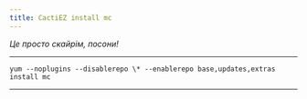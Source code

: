 ```yaml
---
title: CactiEZ install mc
---
```


_Це просто скайрім, посони!_

-----

`yum --noplugins --disablerepo \* --enablerepo base,updates,extras install mc
`

-----